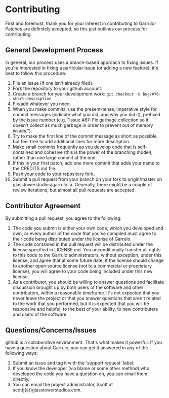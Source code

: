 Contributing
================

First and foremost, thank you for your interest in contributing to Garrulo! Patches are definitely accepted, so this just outlines our process for contributing.

General Development Process
----------------

In general, our process uses a branch-based approach to fixing issues. If you're interested in fixing a particular issue (or adding a new feature), it's best to follow this procedure:

1. File an issue (if one isn't already filed).
2. Fork the repository to your github account.
3. Create a branch for your development work: `git checkout -b bug/#76-short-description`
4. Fix/add whatever you need.
  1. When you make commits, use the present-tense, imperative style for commit messages (indicate what you did, and why you did it), prefixed by the issue number (e.g. "Issue #87: Fix garbage collection so it doesn't collect as much garbage in order to prevent out of memory issues.").
  2. Try to make the first line of the commit message as short as possible, but feel free to add additional lines for more description.
  3. Make small commits frequently as you develop code that is self-contained and cohesive (this is the power of the branching model), rather than one large commit at the end.
  4. If this is your first patch, add one more commit that adds your name to the CREDITS.md file.
5. Push your code to your repository fork.
6. Submit a pull request from your branch on your fork to origin/master on glasstowerstudios/garrulo.
  a. Generally, there might be a couple of review iterations, but almost all pull requests are accepted.

Contributor Agreement
----------------

By submitting a pull request, you agree to the following:

1. The code you submit is either your own code, which you developed and own, or every author of the code that you've compiled must agree to their code being distributed under the license of Garrulo.
2. The code contained in the pull request will be distributed under the license specified in LICENSE.md. You unconditionally transfer all rights to this code to the Garrulo administrators, without exception, under this license, and agree that at some future date, if the license should change to another open source license (not to a commercial or proprietary license), you will agree to your code being included under this new license.
3. As a contributor, you should be willing to answer questions and facilitate discussion brought up by both users of the software and other contributors, within a reasonable timeframe. It's not expected that you never leave the project or that you answer questions that aren't related to the work that you performed, but it is expected that you will be responsive and helpful, to the best of your ability, to new contributers and users of the software.

Questions/Concerns/Issues
----------------

github is a collaborative environment. That's what makes it powerful. If you have a question about Garrulo, you can get it answered in any of the following ways:

1. Submit an issue and tag it with the 'support request' label.
2. If you know the developer (via blame or some other method) who developed the code you have a question on, you can email them directly.
3. You can email the project administrator, Scott at scottj{at}glasstowerstudios.com.

